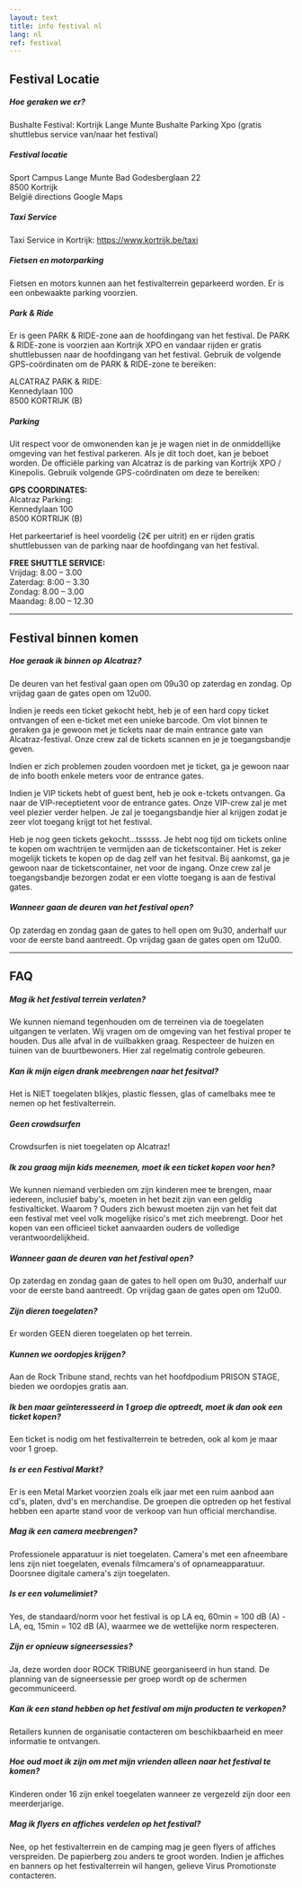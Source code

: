 ```yaml
---
layout: text
title: info festival nl
lang: nl
ref: festival
---
```


## Festival Locatie

##### Hoe geraken we er?
Bushalte Festival: Kortrijk Lange Munte
Bushalte Parking Xpo (gratis shuttlebus service van/naar het festival)

##### Festival locatie
Sport Campus Lange Munte
Bad Godesberglaan 22  
8500 Kortrijk  
België
directions Google Maps

##### Taxi Service
Taxi Service in Kortrijk: https://www.kortrijk.be/taxi

##### Fietsen en motorparking
Fietsen en motors kunnen aan het festivalterrein geparkeerd worden. Er is een onbewaakte parking voorzien.

##### Park & Ride
Er is geen PARK & RIDE-zone aan de hoofdingang van het festival. De PARK & RIDE-zone is voorzien aan Kortrijk XPO en vandaar rijden er gratis shuttlebussen naar de hoofdingang van het festival. Gebruik de volgende GPS-coördinaten om de PARK & RIDE-zone te bereiken:

ALCATRAZ PARK & RIDE:  
Kennedylaan 100  
8500 KORTRIJK (B)

##### Parking
Uit respect voor de omwonenden kan je je wagen niet in de onmiddellijke omgeving van het festival parkeren. Als je dit toch doet, kan je beboet worden. De officiële parking van Alcatraz is de parking van Kortrijk XPO / Kinepolis. Gebruik volgende GPS-coördinaten om deze te bereiken:

**GPS COORDINATES:**  
Alcatraz Parking:  
Kennedylaan 100  
8500 KORTRIJK (B)  

Het parkeertarief is heel voordelig (2€ per uitrit) en er rijden gratis shuttlebussen van de parking naar de hoofdingang van het festival.

**FREE SHUTTLE SERVICE:**  
Vrijdag: 8.00 – 3.00  
Zaterdag: 8:00 – 3.30  
Zondag: 8.00 – 3.00  
Maandag: 8.00 – 12.30  


---


## Festival binnen komen

##### Hoe geraak ik binnen op Alcatraz?
De deuren van het festival gaan open om 09u30 op zaterdag en zondag. Op vrijdag gaan de gates open om 12u00.

Indien je reeds een ticket gekocht hebt, heb je of een hard copy ticket ontvangen of een e-ticket met een unieke barcode.
Om vlot binnen te geraken ga je gewoon met je tickets naar de main entrance gate van Alcatraz-festival.
Onze crew zal de tickets scannen en je je toegangsbandje geven.

Indien er zich problemen zouden voordoen met je ticket, ga je gewoon naar de info booth enkele meters voor de entrance gates.

Indien je VIP tickets hebt of guest bent, heb je ook e-tckets ontvangen. Ga naar de VIP-receptietent voor de entrance gates. Onze VIP-crew zal je met veel plezier verder helpen.
Je zal je toegangsbandje hier al krijgen zodat je zeer vlot toegang krijgt tot het festival.

Heb je nog geen tickets gekocht...tsssss. Je hebt nog tijd om tickets online te kopen om wachtrijen te vermijden aan de ticketscontainer. Het is zeker mogelijk tickets te kopen op de dag zelf van het fesitval.
Bij aankomst, ga je gewoon naar de ticketscontainer, net voor de ingang. Onze crew zal je toegangsbandje bezorgen zodat er een vlotte toegang is aan de festival gates.

##### Wanneer gaan de deuren van het festival open?
Op zaterdag en zondag gaan de gates to hell open om 9u30, anderhalf uur voor de eerste band aantreedt. Op vrijdag gaan de gates open om 12u00.


---


## FAQ

##### Mag ik het festival terrein verlaten?
We kunnen niemand tegenhouden om de terreinen via de toegelaten uitgangen te verlaten. Wij vragen om de omgeving van het festival proper te houden. Dus alle afval in de vuilbakken graag. Respecteer de huizen en tuinen van de buurtbewoners. Hier zal regelmatig controle gebeuren.

##### Kan ik mijn eigen drank meebrengen naar het fesitval?
Het is NIET toegelaten blikjes, plastic flessen, glas of camelbaks mee te nemen op het festivalterrein.

##### Geen crowdsurfen
Crowdsurfen is niet toegelaten op Alcatraz!

##### Ik zou graag mijn kids meenemen, moet ik een ticket kopen voor hen?
We kunnen niemand verbieden om zijn kinderen mee te brengen, maar iedereen, inclusief baby's, moeten in het bezit zijn van een geldig festivalticket. Waarom ? Ouders zich bewust moeten zijn van het feit dat een festival met veel volk mogelijke risico's met zich meebrengt. Door het kopen van een officieel ticket aanvaarden ouders de volledige verantwoordelijkheid.

##### Wanneer gaan de deuren van het festival open?
Op zaterdag en zondag gaan de gates to hell open om 9u30, anderhalf uur voor de eerste band aantreedt. Op vrijdag gaan de gates open om 12u00.

##### Zijn dieren toegelaten?
Er worden GEEN dieren toegelaten op het terrein.

##### Kunnen we oordopjes krijgen?
Aan de Rock Tribune stand, rechts van het hoofdpodium PRISON STAGE, bieden we oordopjes gratis aan.

##### Ik ben maar geïnteresseerd in 1 groep die optreedt, moet ik dan ook een ticket kopen?
Een ticket is nodig om het festivalterrein te betreden, ook al kom je maar voor 1 groep.

##### Is er een Festival Markt?
Er is een Metal Market voorzien zoals elk jaar met een ruim aanbod aan cd's, platen, dvd's en merchandise. De groepen die optreden op het festival hebben een aparte stand voor de verkoop van hun official merchandise.

##### Mag ik een camera meebrengen?
Professionele apparatuur is niet toegelaten. Camera's met een afneembare lens zijn niet toegelaten, evenals filmcamera's of opnameapparatuur. Doorsnee digitale camera's zijn toegelaten.

##### Is er een volumelimiet?
Yes, de standaard/norm voor het festival is op LA eq, 60min = 100 dB (A) - LA, eq, 15min = 102 dB (A), waarmee we de wettelijke norm respecteren.

##### Zijn er opnieuw signeersessies?
Ja, deze worden door ROCK TRIBUNE georganiseerd in hun stand. De planning van de signeersessie per groep wordt op de schermen gecommuniceerd.

##### Kan ik een stand hebben op het festival om mijn producten te verkopen?
Retailers kunnen de organisatie contacteren om beschikbaarheid en meer informatie te ontvangen.

##### Hoe oud moet ik zijn om met mijn vrienden alleen naar het festival te komen?
Kinderen onder 16 zijn enkel toegelaten wanneer ze vergezeld zijn door een meerderjarige.

##### Mag ik flyers en affiches verdelen op het festival?
Nee, op het festivalterrein en de camping mag je geen flyers of affiches verspreiden. De papierberg zou anders te groot worden. Indien je affiches en banners op het festivalterrein wil hangen, gelieve Virus Promotionste contacteren.
